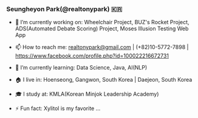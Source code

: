 ### Seungheyon Park(@realtonypark) 🇰🇷


- 🔭 I’m currently working on:
Wheelchair Project, BUZ's Rocket Project, ADS(Automated Debate Scoring) Project, Moses Illusion Testing Web App

- 📫 How to reach me:
realtonypark@gmail.com  |  (+82)10-5772-7898  |  https://www.facebook.com/profile.php?id=100022216672731

- 🌱 I’m currently learning:
Data Science, Java, AI(NLP)

- 🏠 I live in: 
Hoenseong, Gangwon, South Korea  |  Daejeon, South Korea

- 🎓 I study at:
KMLA(Korean Minjok Leadership Academy)

- ⚡ Fun fact: 
Xylitol is my favorite ...

<!--
**realtonypark/realtonypark** is a ✨ _special_ ✨ repository because its `README.md` (this file) appears on your GitHub profile.

Here are some ideas to get you started:

- 🔭 I’m currently working on ...
- 🌱 I’m currently learning ...
- 👯 I’m looking to collaborate on ...
- 🤔 I’m looking for help with ...
- 💬 Ask me about ...
- 📫 How to reach me: ...
- 😄 Pronouns: ...
- ⚡ Fun fact: ...
-->
